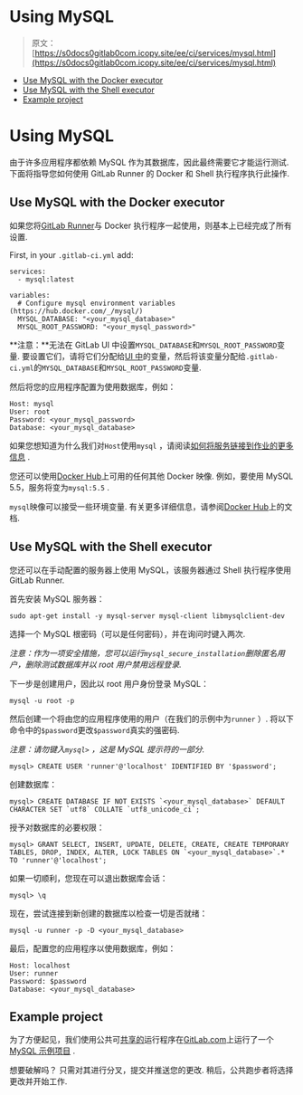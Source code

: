 # Using MySQL

> 原文：[https://s0docs0gitlab0com.icopy.site/ee/ci/services/mysql.html](https://s0docs0gitlab0com.icopy.site/ee/ci/services/mysql.html)

*   [Use MySQL with the Docker executor](#use-mysql-with-the-docker-executor)
*   [Use MySQL with the Shell executor](#use-mysql-with-the-shell-executor)
*   [Example project](#example-project)

# Using MySQL[](#using-mysql "Permalink")

由于许多应用程序都依赖 MySQL 作为其数据库，因此最终需要它才能运行测试. 下面将指导您如何使用 GitLab Runner 的 Docker 和 Shell 执行程序执行此操作.

## Use MySQL with the Docker executor[](#use-mysql-with-the-docker-executor "Permalink")

如果您将[GitLab Runner](../runners/README.html)与 Docker 执行程序一起使用，则基本上已经完成了所有设置.

First, in your `.gitlab-ci.yml` add:

```
services:
  - mysql:latest

variables:
  # Configure mysql environment variables (https://hub.docker.com/_/mysql/)
  MYSQL_DATABASE: "<your_mysql_database>"
  MYSQL_ROOT_PASSWORD: "<your_mysql_password>" 
```

**注意：**无法在 GitLab UI 中设置`MYSQL_DATABASE`和`MYSQL_ROOT_PASSWORD`变量. 要设置它们，请将它们分配给[UI 中](../variables/README.html#create-a-custom-variable-in-the-ui)的变量，然后将该变量分配给`.gitlab-ci.yml`的`MYSQL_DATABASE`和`MYSQL_ROOT_PASSWORD`变量.

然后将您的应用程序配置为使用数据库，例如：

```
Host: mysql
User: root
Password: <your_mysql_password>
Database: <your_mysql_database> 
```

如果您想知道为什么我们对`Host`使用`mysql` ，请阅读[如何将服务链接到作业的更多信息](../docker/using_docker_images.html#how-services-are-linked-to-the-job) .

您还可以使用[Docker Hub](https://hub.docker.com/_/mysql/)上可用的任何其他 Docker 映像. 例如，要使用 MySQL 5.5，服务将变为`mysql:5.5` .

`mysql`映像可以接受一些环境变量. 有关更多详细信息，请参阅[Docker Hub](https://hub.docker.com/_/mysql/)上的文档.

## Use MySQL with the Shell executor[](#use-mysql-with-the-shell-executor "Permalink")

您还可以在手动配置的服务器上使用 MySQL，该服务器通过 Shell 执行程序使用 GitLab Runner.

首先安装 MySQL 服务器：

```
sudo apt-get install -y mysql-server mysql-client libmysqlclient-dev 
```

选择一个 MySQL 根密码（可以是任何密码），并在询问时键入两次.

*注意：作为一项安全措施，您可以运行`mysql_secure_installation`删除匿名用户，删除测试数据库并以 root 用户禁用远程登录.*

下一步是创建用户，因此以 root 用户身份登录 MySQL：

```
mysql -u root -p 
```

然后创建一个将由您的应用程序使用的用户（在我们的示例中为`runner` ）. 将以下命令中的`$password`更改`$password`真实的强密码.

*注意：请勿键入`mysql>` ，这是 MySQL 提示符的一部分.*

```
mysql> CREATE USER 'runner'@'localhost' IDENTIFIED BY '$password'; 
```

创建数据库：

```
mysql> CREATE DATABASE IF NOT EXISTS `<your_mysql_database>` DEFAULT CHARACTER SET `utf8` COLLATE `utf8_unicode_ci`; 
```

授予对数据库的必要权限：

```
mysql> GRANT SELECT, INSERT, UPDATE, DELETE, CREATE, CREATE TEMPORARY TABLES, DROP, INDEX, ALTER, LOCK TABLES ON `<your_mysql_database>`.* TO 'runner'@'localhost'; 
```

如果一切顺利，您现在可以退出数据库会话：

```
mysql> \q 
```

现在，尝试连接到新创建的数据库以检查一切是否就绪：

```
mysql -u runner -p -D <your_mysql_database> 
```

最后，配置您的应用程序以使用数据库，例如：

```
Host: localhost
User: runner
Password: $password
Database: <your_mysql_database> 
```

## Example project[](#example-project "Permalink")

为了方便起见，我们使用公共可[共享的](../runners/README.html)运行程序在[GitLab.com](https://gitlab.com)上运行了一个[MySQL 示例项目](https://gitlab.com/gitlab-examples/mysql) .

想要破解吗？ 只需对其进行分叉，提交并推送您的更改. 稍后，公共跑步者将选择更改并开始工作.